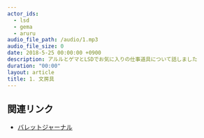 ```yaml
---
actor_ids:
  - lsd
  - gema
  - aruru
audio_file_path: /audio/1.mp3
audio_file_size: 0
date: 2018-5-25 00:00:00 +0900
description: アルルとゲマとLSDでお気に入りの仕事道具について話しました
duration: "00:00"
layout: article
title: 1. 文房具
---
```


## 関連リンク

- [バレットジャーナル](http://bulletjournal.com/)
